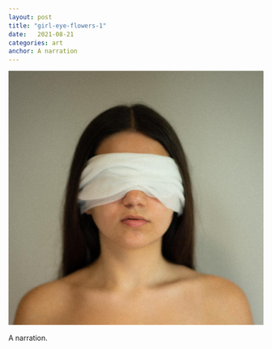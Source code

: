 ```yaml
---
layout: post
title: "girl-eye-flowers-1"
date:   2021-08-21
categories: art
anchor: A narration
---
```


![girl-eye-flowers-1](/img/arts/girl-eye-flowers-1.jpg)

<span class='image-details'>
A narration.
</span>
